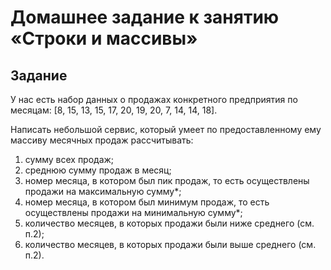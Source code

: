 # Домашнее задание к занятию «Строки и массивы»

## Задание

У нас есть набор данных о продажах конкретного предприятия по месяцам: [8, 15, 13, 15, 17, 20, 19, 20, 7, 14, 14, 18].

Написать небольшой сервис, который умеет по предоставленному ему массиву месячных продаж рассчитывать:

1. сумму всех продаж;
2. среднюю сумму продаж в месяц;
3. номер месяца, в котором был пик продаж, то есть осуществлены продажи на максимальную сумму*;
4. номер месяца, в котором был минимум продаж, то есть осуществлены продажи на минимальную сумму*;
5. количество месяцев, в которых продажи были ниже среднего (см. п.2);
6. количество месяцев, в которых продажи были выше среднего (см. п.2).